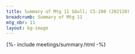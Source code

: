 ```yaml
---
title: Summary of Mtg 11 &bull; CS-280 (202110)
breadcrumb: Summary of Mtg 11
mtg_nbr: 11
layout: bg-image
---
```


{%- include meetings/summary.html -%}
